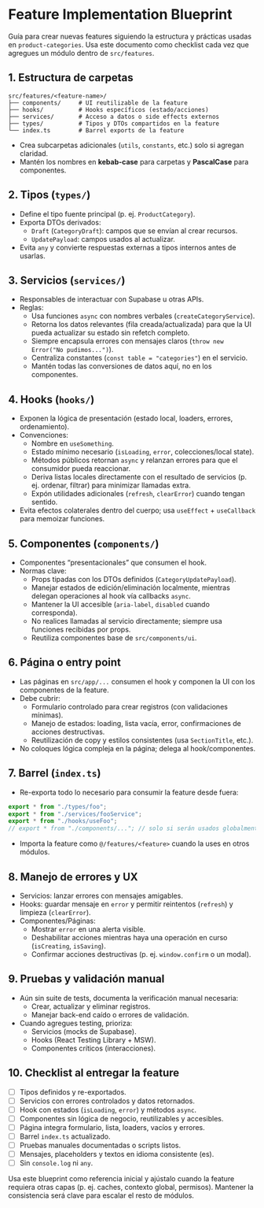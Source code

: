 # Feature Implementation Blueprint

Guía para crear nuevas features siguiendo la estructura y prácticas usadas en `product-categories`. Usa este documento como checklist cada vez que agregues un módulo dentro de `src/features`.

## 1. Estructura de carpetas

```
src/features/<feature-name>/
├── components/     # UI reutilizable de la feature
├── hooks/          # Hooks específicos (estado/acciones)
├── services/       # Acceso a datos o side effects externos
├── types/          # Tipos y DTOs compartidos en la feature
└── index.ts        # Barrel exports de la feature
```

- Crea subcarpetas adicionales (`utils`, `constants`, etc.) solo si agregan claridad.
- Mantén los nombres en **kebab-case** para carpetas y **PascalCase** para componentes.

## 2. Tipos (`types/`)

- Define el tipo fuente principal (p. ej. `ProductCategory`).
- Exporta DTOs derivados:
  - `Draft` (`CategoryDraft`): campos que se envían al crear recursos.
  - `UpdatePayload`: campos usados al actualizar.
- Evita `any` y convierte respuestas externas a tipos internos antes de usarlas.

## 3. Servicios (`services/`)

- Responsables de interactuar con Supabase u otras APIs.
- Reglas:
  - Usa funciones `async` con nombres verbales (`createCategoryService`).
  - Retorna los datos relevantes (fila creada/actualizada) para que la UI pueda actualizar su estado sin refetch completo.
  - Siempre encapsula errores con mensajes claros (`throw new Error("No pudimos...")`).
  - Centraliza constantes (`const table = "categories"`) en el servicio.
  - Mantén todas las conversiones de datos aquí, no en los componentes.

## 4. Hooks (`hooks/`)

- Exponen la lógica de presentación (estado local, loaders, errores, ordenamiento).
- Convenciones:
  - Nombre en `useSomething`.
  - Estado mínimo necesario (`isLoading`, `error`, colecciones/local state).
  - Métodos públicos retornan `async` y relanzan errores para que el consumidor pueda reaccionar.
  - Deriva listas locales directamente con el resultado de servicios (p. ej. ordenar, filtrar) para minimizar llamadas extra.
  - Expón utilidades adicionales (`refresh`, `clearError`) cuando tengan sentido.
- Evita efectos colaterales dentro del cuerpo; usa `useEffect` + `useCallback` para memoizar funciones.

## 5. Componentes (`components/`)

- Componentes “presentacionales” que consumen el hook.
- Normas clave:
  - Props tipadas con los DTOs definidos (`CategoryUpdatePayload`).
  - Manejar estados de edición/eliminación localmente, mientras delegan operaciones al hook vía callbacks `async`.
  - Mantener la UI accesible (`aria-label`, `disabled` cuando corresponda).
  - No realices llamadas al servicio directamente; siempre usa funciones recibidas por props.
  - Reutiliza componentes base de `src/components/ui`.

## 6. Página o entry point

- Las páginas en `src/app/...` consumen el hook y componen la UI con los componentes de la feature.
- Debe cubrir:
  - Formulario controlado para crear registros (con validaciones mínimas).
  - Manejo de estados: loading, lista vacía, error, confirmaciones de acciones destructivas.
  - Reutilización de copy y estilos consistentes (usa `SectionTitle`, etc.).
- No coloques lógica compleja en la página; delega al hook/componentes.

## 7. Barrel (`index.ts`)

- Re-exporta todo lo necesario para consumir la feature desde fuera:

```ts
export * from "./types/foo";
export * from "./services/fooService";
export * from "./hooks/useFoo";
// export * from "./components/..."; // solo si serán usados globalmente
```

- Importa la feature como `@/features/<feature>` cuando la uses en otros módulos.

## 8. Manejo de errores y UX

- Servicios: lanzar errores con mensajes amigables.
- Hooks: guardar mensaje en `error` y permitir reintentos (`refresh`) y limpieza (`clearError`).
- Componentes/Páginas:
  - Mostrar `error` en una alerta visible.
  - Deshabilitar acciones mientras haya una operación en curso (`isCreating`, `isSaving`).
  - Confirmar acciones destructivas (p. ej. `window.confirm` o un modal).

## 9. Pruebas y validación manual

- Aún sin suite de tests, documenta la verificación manual necesaria:
  - Crear, actualizar y eliminar registros.
  - Manejar back-end caído o errores de validación.
- Cuando agregues testing, prioriza:
  - Servicios (mocks de Supabase).
  - Hooks (React Testing Library + MSW).
  - Componentes críticos (interacciones).

## 10. Checklist al entregar la feature

- [ ] Tipos definidos y re-exportados.
- [ ] Servicios con errores controlados y datos retornados.
- [ ] Hook con estados (`isLoading`, `error`) y métodos `async`.
- [ ] Componentes sin lógica de negocio, reutilizables y accesibles.
- [ ] Página integra formulario, lista, loaders, vacíos y errores.
- [ ] Barrel `index.ts` actualizado.
- [ ] Pruebas manuales documentadas o scripts listos.
- [ ] Mensajes, placeholders y textos en idioma consistente (es).
- [ ] Sin `console.log` ni `any`.

Usa este blueprint como referencia inicial y ajústalo cuando la feature requiera otras capas (p. ej. caches, contexto global, permisos). Mantener la consistencia será clave para escalar el resto de módulos.
